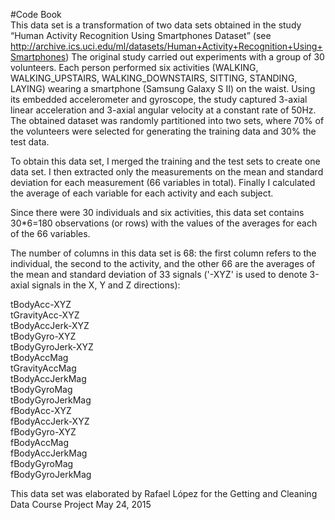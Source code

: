 #Code Book  
This data set is a transformation of two data sets obtained in the study “Human Activity Recognition Using Smartphones Dataset” (see http://archive.ics.uci.edu/ml/datasets/Human+Activity+Recognition+Using+Smartphones)
The original study carried out experiments with a group of 30 volunteers. Each person performed six activities (WALKING, WALKING_UPSTAIRS, WALKING_DOWNSTAIRS, SITTING, STANDING, LAYING) wearing a smartphone (Samsung Galaxy S II) on the waist. Using its embedded accelerometer and gyroscope, the study captured 3-axial linear acceleration and 3-axial angular velocity at a constant rate of 50Hz. The obtained dataset was randomly partitioned into two sets, where 70% of the volunteers were selected for generating the training data and 30% the test data.  
  
To obtain this data set, I merged the training and the test sets to create one data set. I then extracted only the measurements on the mean and standard deviation for each measurement (66 variables in total). Finally I calculated the average of each variable for each activity and each subject.  

Since there were 30 individuals and six activities, this data set contains 30*6=180 observations (or rows) with the values of the averages for each of the 66 variables.  

The number of columns in this data set is 68: the first column refers to the individual, the second to the activity, and the other 66 are the averages of the mean and standard deviation of 33 signals ('-XYZ' is used to denote 3-axial signals in the X, Y and Z directions):  

tBodyAcc-XYZ  
tGravityAcc-XYZ  
tBodyAccJerk-XYZ  
tBodyGyro-XYZ  
tBodyGyroJerk-XYZ  
tBodyAccMag  
tGravityAccMag  
tBodyAccJerkMag  
tBodyGyroMag  
tBodyGyroJerkMag  
fBodyAcc-XYZ  
fBodyAccJerk-XYZ  
fBodyGyro-XYZ  
fBodyAccMag  
fBodyAccJerkMag  
fBodyGyroMag  
fBodyGyroJerkMag  

This data set was elaborated by Rafael López for the Getting and Cleaning Data Course Project
May 24, 2015


